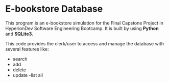 # E-bookstore Database

This program is an e-bookstore simulation for the Final Capstone Project in HyperionDev Software Engineering Bootcamp. 
It is built by using **Python** and **SQLite3**. 

This code provides the clerk/user to access and manage the database with several features like: 
- search
- add
- delete
- update
 -list all
